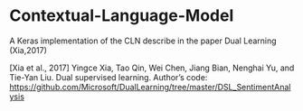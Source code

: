 # Contextual-Language-Model
A Keras implementation of the CLN describe in the paper Dual Learning (Xia,2017)

[Xia et al., 2017] Yingce Xia, Tao Qin, Wei Chen, Jiang Bian, Nenghai Yu, and Tie-Yan Liu. Dual supervised learning. 
Author’s code:    https://github.com/Microsoft/DualLearning/tree/master/DSL_SentimentAnalysis


